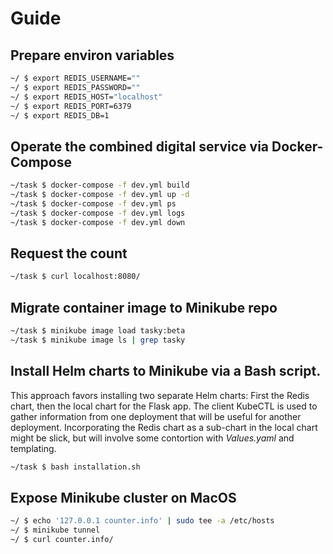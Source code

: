 # Guide

## Prepare environ variables
```bash
~/ $ export REDIS_USERNAME=""
~/ $ export REDIS_PASSWORD=""
~/ $ export REDIS_HOST="localhost"
~/ $ export REDIS_PORT=6379
~/ $ export REDIS_DB=1
```

## Operate the combined digital service via Docker-Compose
```bash
~/task $ docker-compose -f dev.yml build
~/task $ docker-compose -f dev.yml up -d
~/task $ docker-compose -f dev.yml ps
~/task $ docker-compose -f dev.yml logs
~/task $ docker-compose -f dev.yml down
```

## Request the count
```bash
~/task $ curl localhost:8080/
```

## Migrate container image to Minikube repo
```bash
~/task $ minikube image load tasky:beta
~/task $ minikube image ls | grep tasky
```

## Install Helm charts to Minikube via a Bash script.
This approach favors installing two separate Helm charts: First the Redis chart, then the local chart for the Flask app. The client KubeCTL is used to gather
information from one deployment that will be useful for another deployment. Incorporating the Redis chart as a sub-chart in the local chart might be slick, but
will involve some contortion with _Values.yaml_ and templating.
```bash
~/task $ bash installation.sh
```

## Expose Minikube cluster on MacOS
```bash
~/ $ echo '127.0.0.1 counter.info' | sudo tee -a /etc/hosts
~/ $ minikube tunnel
~/ $ curl counter.info/
```
